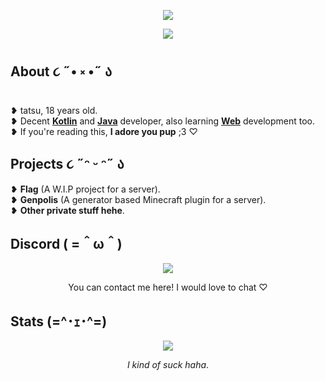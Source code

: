 <div align="center">

<img src="https://cdn.discordapp.com/attachments/744610800404267072/1121511574037860412/stalker.gif" /><br />

<p align=center>
 <img src="https://komarev.com/ghpvc/?username=tatsuwuki-X7&style=for-the-badge&logo=Streamlit&color=ffdcf7&logo=Bookmeter">
</p>

</div>

<h2>About ૮ ˶• ༝ •˶ ა</h2>
❥ tatsu, 18 years old.<br />
❥ Decent <a href="https://kotlinlang.org"><b>Kotlin</b></a> and <a href="www.java.com"><b>Java</b></a> developer, also learning <a href="https://en.wikipedia.org/wiki/Web_development"><b>Web</b></a> development too.<br />
❥ If you're reading this, <b>I adore you pup</b> ;3 ♡<br />

<h2>Projects ૮ ˶ᵔ ᵕ ᵔ˶ ა</h2>
❥ <b>Flag</b> (A W.I.P project for a server).<br />
❥ <b>Genpolis</b> (A generator based Minecraft plugin for a server).<br />
❥ <b>Other private stuff hehe</b>.<br />

<h2>Discord ( =＾ω＾)</h2>

<p align="center"><a href="https://discord.com/users/323071398551486467"><img align="center" src="https://lanyard-profile-readme.vercel.app/api/323071398551486467?bg=0d1117&idleMessage=Stop%20stalking%20me!%20>;3"></a></p>
<p align="center">You can contact me here! I would love to chat ♡</p>

<h2>Stats (=^･ｪ･^=)</h2>
<p align = center>
  <img src = "https://github-readme-streak-stats.herokuapp.com?user=tatsuwuki&theme=rose-pine&hide_border=true">
</p>
<p align="center"><i>I kind of suck haha</i>.</p>
